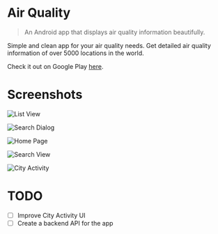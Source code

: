 # Air Quality
> An Android app that displays air quality information beautifully.

Simple and clean app for your air quality needs. Get detailed air quality information of over 5000 locations in the world.

Check it out on Google Play [here](https://play.google.com/store/apps/details?id=com.kevinlu.airquality).

# Screenshots
![List View](https://raw.githubusercontent.com/KevinLu/AirQuality/master/screenshots/AQ_1.PNG)

![Search Dialog](https://raw.githubusercontent.com/KevinLu/AirQuality/master/screenshots/AQ_2.PNG)

![Home Page](https://raw.githubusercontent.com/KevinLu/AirQuality/master/screenshots/AQ_4.PNG)

![Search View](https://raw.githubusercontent.com/KevinLu/AirQuality/master/screenshots/AQ_5.PNG)

![City Activity](https://raw.githubusercontent.com/KevinLu/AirQuality/master/screenshots/aqi_unsplash.PNG)

# TODO
- [ ] Improve City Activity UI
- [ ] Create a backend API for the app
